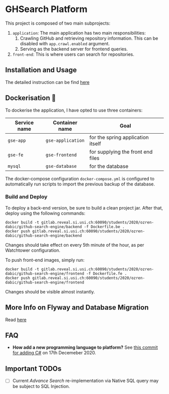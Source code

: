 
# GHSearch Platform

This project is composed of two main subprojects:
1. `application`: The main application has two main responsibilities:
    1. Crawling GitHub and retrieving repository information. This can be disabled with `app.crawl.enabled` argument.
    2. Serving as the backend server for frontend queries.
2. `front-end`: This is where users can search for repositories.

## Installation and Usage

The detailed instruction can be find [here](./RUN.md)


## Dockerisation :whale:

To dockerise the application, I have opted to use three containers:

| Service name | Container name | Goal |
| ------------ | -------------- | ---- |
| `gse-app` | `gse-application` | for the spring application itself |
| `gse-fe` | `gse-frontend` | for supplying the front end files |
| `mysql` | `gse-database` | for the database |

The docker-compose configuration `docker-compose.yml` is configured to automatically run scripts to import the previous backup of the database.

### Build and Deploy

To deploy a back-end version, be sure to build a clean project jar. After that, deploy using the following commands:
```
docker build -t gitlab.reveal.si.usi.ch:60090/students/2020/ozren-dabic/github-search-engine/backend -f Dockerfile.be .
docker push gitlab.reveal.si.usi.ch:60090/students/2020/ozren-dabic/github-search-engine/backend
```
Changes should take effect on every 5th minute of the hour, as per Watchtower configuration.

To push front-end images, simply run:
```
docker build -t gitlab.reveal.si.usi.ch:60090/students/2020/ozren-dabic/github-search-engine/frontend -f Dockerfile.fe .
docker push gitlab.reveal.si.usi.ch:60090/students/2020/ozren-dabic/github-search-engine/frontend
```
Changes should be visible almost instantly.


## More Info on Flyway and Database Migration
Read [here](./README_flyway.md)

## FAQ
- **How add a new programming language to platform?** See [this commit for adding C#](https://gitlab.reveal.si.usi.ch/devinta/github-search-engine/-/commit/2fd9c1da171119f5d33fd157b2275ad6429264ce) on 17th Decemeber 2020.

## Important TODOs
- [ ] Current *Advance Search* re-implementation via Native SQL query may be subject to SQL Injection.
